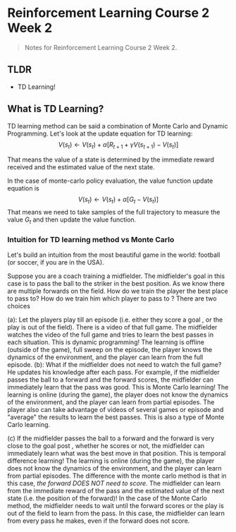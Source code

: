 # Reinforcement Learning Course 2 Week 2

> Notes for Reinforcement Learning Course 2 Week 2.

## TLDR

- TD Learning!


## What is TD Learning?

TD learning method can be said a combination of Monte Carlo and Dynamic Programming. Let's look at the update equation for TD learning:
$$\begin{equation}
V(s_t) \leftarrow V(s_t) + \alpha [R_{t+1} + \gamma V(s_{t+1}) - V(s_t)]
\end{equation}$$

That means the value of a state is determined by the immediate reward received and the estimated value of the next state.

In the case of monte-carlo policy evaluation, the value function update equation is
$$\begin{equation}
V(s_t) \leftarrow V(s_t) + \alpha [G_t - V(s_t)]
\end{equation}$$
That means we need to take samples of the full trajectory to measure the value $G_t$ and then update the value function.


### Intuition for TD learning method vs Monte Carlo

Let's build an intuition from the most beautiful game in the world: football (or soccer, if you are in the USA).

Suppose you are a coach training a midfielder. The midfielder's goal in this case is to pass the ball to the striker in the best position. As we know there are multiple forwards on the field. How do we train the player the best place to pass to? How do we train him which player to pass to ? There are two choices

(a): Let the players play till an episode (i.e. either they score a goal , or the play is out of the field). There is a video of that full game. The midfielder watches the video of the full game and tries to learn the best passes in each situation. This is dynamic programming! The learning is offline (outside of the game), full sweep on the episode, the player knows the dynamics of the environment, and the player can learn from the full episode.
(b): What if the midfielder does not need to watch the full game? He updates his knowledge after each pass. For example, if the midfielder passes the ball to a forward and  the forward scores, the midfielder can immediately learn that the pass was good. This is Monte Carlo learning! The learning is online (during the game), the player does not know the dynamics of the environment, and the player can learn from partial episodes. The player also can take advantage of videos of several games or episode and "average" the results to learn the best passes. This is also a type of Monte Carlo learning.

(c) If the midfielder passes the ball to a forward and the forward is very close to the goal post , whether he scores or not, the midfielder can immediately learn what was the best move in that position. This is temporal difference learning! The learning is online (during the game), the player does not know the dynamics of the environment, and the player can learn from partial episodes. The difference with the monte carlo method is that in this case, *the forward DOES NOT need to score*. The midfielder can learn from the immediate reward of the pass and the estimated value of the next state (i.e. the position of the forward)! In the case of the Monte Carlo method, the midfielder needs to wait until the forward scores or the play is out of the field to learn from the pass. In this case, the midfielder can learn from every pass he makes, even if the forward does not score.
